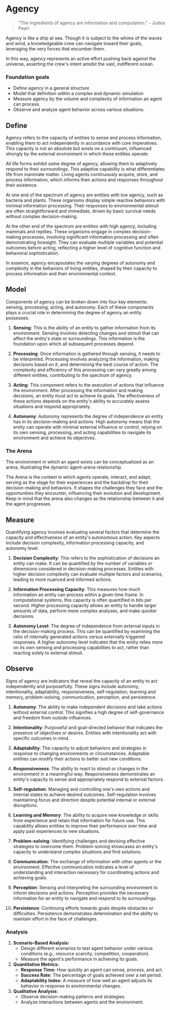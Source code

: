 # Agency

> "The ingredients of agency are information and computation." - Judea Pearl
>

Agency is like a ship at sea. Though it is subject to the whims of the waves and wind, a knowledgeable crew can navigate toward their goals, leveraging the very forces that encumber them.

In this way, agency represents an active effort pushing back against the universe, asserting the crew's intent amidst the vast, indifferent ocean.

### Foundation goals

- Define agency in a general structure
- Model that definition within a complex and dynamic simulation
- Measure agency by the volume and complexity of information an agent can process.
- Observe and analyze agent behavior across various situations.

## Define

Agency refers to the capacity of entities to sense and process information, enabling them to act independently in accordance with core imperatives. This capacity is not an absolute but exists on a continuum, influenced strongly by the external environment in which these entities operate.

All life forms exhibit some degree of agency, allowing them to adaptively respond to their surroundings. This adaptive capability is what differentiates life from inanimate matter. Living agents continuously acquire, store, and process information, which informs their actions and responses throughout their existence.

At one end of the spectrum of agency are entities with low agency, such as bacteria and plants. These organisms display simple reactive behaviors with minimal information processing. Their responses to environmental stimuli are often straightforward and immediate, driven by basic survival needs without complex decision-making.

At the other end of the spectrum are entities with high agency, including mammals and reptiles. These organisms engage in complex decision-making processes, involving significant information processing and often demonstrating foresight. They can evaluate multiple variables and potential outcomes before acting, reflecting a higher level of cognitive function and behavioral sophistication.

In essence, agency encapsulates the varying degrees of autonomy and complexity in the behaviors of living entities, shaped by their capacity to process information and their environmental context.

## Model

Components of agency can be broken down into four key elements: sensing, processing, acting, and autonomy. Each of these components plays a crucial role in determining the degree of agency an entity possesses.

1. **Sensing**: This is the ability of an entity to gather information from its environment. Sensing involves detecting changes and stimuli that can affect the entity's state or surroundings. This information is the foundation upon which all subsequent processes depend.

2. **Processing**: Once information is gathered through sensing, it needs to be interpreted. Processing involves analyzing the information, making decisions based on it, and determining the best course of action. The complexity and efficiency of this processing can vary greatly among different entities, contributing to the spectrum of agency.

3. **Acting**: This component refers to the execution of actions that influence the environment. After processing the information and making decisions, an entity must act to achieve its goals. The effectiveness of these actions depends on the entity's ability to accurately assess situations and respond appropriately.

4. **Autonomy**: Autonomy represents the degree of independence an entity has in its decision-making and actions. High autonomy means that the entity can operate with minimal external influence or control, relying on its own sensing, processing, and acting capabilities to navigate its environment and achieve its objectives.

### The Arena

The environment in which an agent exists can be conceptualized as an arena, illustrating the dynamic agent-arena relationship.

The Arena is the context in which agents operate, interact, and adapt, serving as the stage for their experiences and the backdrop for their decision-making and behaviors. It shapes the challenges they face and the opportunities they encounter, influencing their evolution and development. Keep in mind that the arena also changes as the relationship between it and the agent progresses.

## Measure

Quantifying agency involves evaluating several factors that determine the capacity and effectiveness of an entity's autonomous action. Key aspects include decision complexity, information processing capacity, and autonomy level.

1. **Decision Complexity**: This refers to the sophistication of decisions an entity can make. It can be quantified by the number of variables or dimensions considered in decision-making processes. Entities with higher decision complexity can evaluate multiple factors and scenarios, leading to more nuanced and informed actions.

2. **Information Processing Capacity**: This measures how much information an entity can process within a given time frame. In computational systems, this capacity is often quantified in bits per second. Higher processing capacity allows an entity to handle larger amounts of data, perform more complex analyses, and make quicker decisions.

3. **Autonomy Level**: The degree of independence from external inputs in the decision-making process. This can be quantified by examining the ratio of internally generated actions versus externally triggered responses. A higher autonomy level indicates that the entity relies more on its own sensing and processing capabilities to act, rather than reacting solely to external stimuli.

## Observe

Signs of agency are indicators that reveal the capacity of an entity to act independently and purposefully. These signs include autonomy, intentionality, adaptability, responsiveness, self-regulation, learning and memory, problem-solving, communication, perception, and persistence.

1. **Autonomy**: The ability to make independent decisions and take actions without external control. This signifies a high degree of self-governance and freedom from outside influences.

2. **Intentionality**: Purposeful and goal-directed behavior that indicates the presence of objectives or desires. Entities with intentionality act with specific outcomes in mind.

3. **Adaptability**: The capacity to adjust behaviors and strategies in response to changing environments or circumstances. Adaptable entities can modify their actions to better suit new conditions.

4. **Responsiveness**: The ability to react to stimuli or changes in the environment in a meaningful way. Responsiveness demonstrates an entity's capacity to sense and appropriately respond to external factors.

5. **Self-regulation**: Managing and controlling one's own actions and internal states to achieve desired outcomes. Self-regulation involves maintaining focus and direction despite potential internal or external disruptions.

6. **Learning and Memory**: The ability to acquire new knowledge or skills from experience and retain that information for future use. This capability allows entities to improve their performance over time and apply past experiences to new situations.

7. **Problem-solving**: Identifying challenges and devising effective strategies to overcome them. Problem-solving showcases an entity's capacity to understand complex situations and find solutions.

8. **Communication**: The exchange of information with other agents or the environment. Effective communication indicates a level of understanding and interaction necessary for coordinating actions and achieving goals.

9. **Perception**: Sensing and interpreting the surrounding environment to inform decisions and actions. Perception provides the necessary information for an entity to navigate and respond to its surroundings.

10. **Persistence**: Continuing efforts towards goals despite obstacles or difficulties. Persistence demonstrates determination and the ability to maintain effort in the face of challenges.

### Analysis

1. **Scenario-Based Analysis:**
    - Design different scenarios to test agent behavior under various conditions (e.g., resource scarcity, competition, cooperation).
    - Measure the agent's performance in achieving its goals.
2. **Quantitative Metrics:**
    - **Response Time:** How quickly an agent can sense, process, and act.
    - **Success Rate:** The percentage of goals achieved over a set period.
    - **Adaptability Index:** A measure of how well an agent adjusts its behavior in response to environmental changes.
3. **Qualitative Analysis:**
    - Observe decision-making patterns and strategies.
    - Analyze interactions between agents and the environment.
